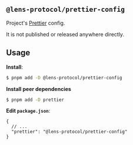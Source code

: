 ## `@lens-protocol/prettier-config`

Project's [Prettier](https://prettier.io) config.

It is not published or released anywhere directly.

## Usage

**Install**:

```bash
$ pnpm add -D @lens-protocol/prettier-config
```

**Install peer dependencies**

```bash
$ pnpm add -D prettier
```

**Edit `package.json`**:

```jsonc
{
  // ...
  "prettier": "@lens-protocol/prettier-config"
}
```
